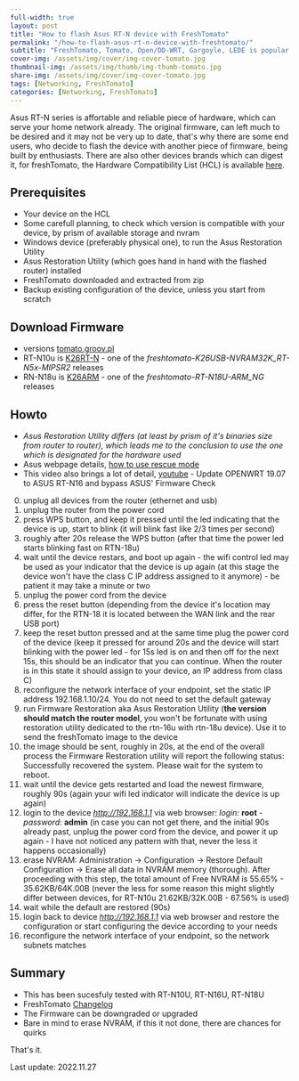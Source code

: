 ```yaml
---
full-width: true
layout: post
title: "How to flash Asus RT-N device with FreshTomato"
permalink: "/how-to-flash-asus-rt-n-device-with-freshtomato/"
subtitle: "FreshTomato, Tomato, Open/DD-WRT, Gargoyle, LEDE is popular alternative for SOHO"
cover-img: /assets/img/cover/img-cover-tomato.jpg
thumbnail-img: /assets/img/thumb/img-thumb-tomato.jpg
share-img: /assets/img/cover/img-cover-tomato.jpg
tags: [Networking, FreshTomato]
categories: [Networking, FreshTomato]
---
```

Asus RT-N series is affortable and reliable piece of hardware, which can serve your home network already. The original firmware, can left much to be desired and it may not be very up to date, that's why there are some end users, who decide to flash the device with another piece of firmware, being built by enthusiasts. There are also other devices brands which can digest it, for freshTomato, the Hardware Compatibility List (HCL) is available [here](https://wiki.freshtomato.org/doku.php/hardware_compatibility).

## Prerequisites

+ Your device on the HCL
+ Some carefull planning, to check which version is compatible with your device, by prism of available storage and nvram
+ Windows device (preferably physical one), to run the Asus Restoration Utility
+ Asus Restoration Utility (which goes hand in hand with the flashed router) installed
+ FreshTomato downloaded and extracted from zip
+ Backup existing configuration of the device, unless you start from scratch

## Download Firmware

+ versions [tomato.groov.pl](https://tomato.groov.pl/?page_id=69)
+ RT-N10u is [K26RT-N](https://freshtomato.org/downloads/freshtomato-mips/2022/2022.6/K26RT-N/Asus%20RT-Nxx%20%26%20CO/) - one of the *freshtomato-K26USB-NVRAM32K_RT-N5x-MIPSR2* releases
+ RN-N18u is [K26ARM](https://freshtomato.org/downloads/freshtomato-arm/2022/2022.6/K26ARM/) - one of the *freshtomato-RT-N18U-ARM_NG* releases

## Howto

+ *Asus Restoration Utility differs (at least by prism of it's binaries size from router to router), which leads me to the conclusion to use the one which is designated for the hardware used*
+ Asus webpage details, [how to use rescue mode](https://www.asus.com/en/support/FAQ/1000814/)
+ This video also brings a lot of detail, [youtube](https://www.youtube.com/watch?v=_b039vim0Jk) - Update OPENWRT 19.07 to ASUS RT-N16 and bypass ASUS' Firmware Check

0. unplug all devices from the router (ethernet and usb)
1. unplug the router from the power cord
2. press WPS button, and keep it pressed until the led indicating that the device is up, start to blink (it will blink fast like 2/3 times per second)
3. roughly after 20s release the WPS button (after that time the power led starts blinking fast on RTN-18u)
4. wait until the device restars, and boot up again - the wifi control led may be used as your indicator that the device is up again (at this stage the device won't have the class C IP address assigned to it anymore) - be patient it may take a minute or two
5. unplug the power cord from the device
6. press the reset button (depending from the device it's location may differ, for the RTN-18 it is located between the WAN link and the rear USB port)
7. keep the reset button pressed and at the same time plug the power cord of the device (keep it pressed for around 20s and the device will start blinking with the power led - for 15s led is on and then off for the next 15s, this should be an indicator that you can continue. When the router is in this state it should assign to your device, an IP address from class C)
8. reconfigure the network interface of your endpoint, set the static IP address 192.168.1.10/24. You do not need to set the default gateway
9. run Firmware Restoration aka Asus Restoration Utility (**the version should match the router model**, you won't be fortunate with using restoration utility dedicated to the rtn-16u with rtn-18u device). Use it to send the freshTomato image to the device
10. the image should be sent, roughly in 20s, at the end of the overall process the Firmware Restoration utility will report the following status: Successfully recovered the system. Please wait for the system to reboot.
11. wait until the device gets restarted and load the newest firmware, roughly 90s (again your wifi led indicator will indicate the device is up again)
12. login to the device *http://192.168.1.1* via web browser: *login:* **root** - *password:* **admin**
(in case you can not get there, and the initial 90s already past, unplug the power cord from the device, and power it up again - I have not noticed any pattern with that, never the less it happens occasionally)
13. erase NVRAM: Administration -> Configuration -> Restore Default Configuration -> Erase all data in NVRAM memory (thorough). After proceeding with this step, the total amount of Free NVRAM is 55.65% - 35.62KB/64K.00B (never the less for some reason this might slightly differ between devices, for RT-N10u  21.62KB/32K.00B - 67.56% is used)
14. wait while the default are restored (90s)
15. login back to device *http://192.168.1.1* via web browser and restore the configuration or start configuring the device according to your needs
16. reconfigure the network interface of your endpoint, so the network subnets matches

## Summary

+ This has been sucesfuly tested with RT-N10U, RT-N16U, RT-N18U
+ FreshTomato [Changelog](https://bitbucket.org/pedro311/freshtomato-arm/src/arm-master/CHANGELOG)
+ The Firmware can be downgraded or upgraded
+ Bare in mind to erase NVRAM, if this it not done, there are chances for quirks

That's it.

Last update: 2022.11.27

